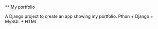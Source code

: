 ** My portfolio

A Django project to create an app showing my portfolio. Pthon + Django + MySQL + HTML
